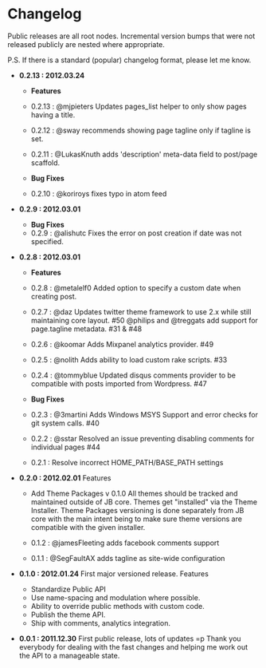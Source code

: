# Changelog

Public releases are all root nodes.
Incremental version bumps that were not released publicly are nested where appropriate.

P.S. If there is a standard (popular) changelog format, please let me know.

- **0.2.13 : 2012.03.24**

  - **Features**
  - 0.2.13 : @mjpieters Updates pages_list helper to only show pages having a title.
  - 0.2.12 : @sway recommends showing page tagline only if tagline is set.
  - 0.2.11 : @LukasKnuth adds 'description' meta-data field to post/page scaffold.

  - **Bug Fixes**
  - 0.2.10 : @koriroys fixes typo in atom feed

- **0.2.9 : 2012.03.01**

  - **Bug Fixes**
  - 0.2.9 : @alishutc Fixes the error on post creation if date was not specified.

- **0.2.8 : 2012.03.01**

  - **Features**
  - 0.2.8 : @metalelf0 Added option to specify a custom date when creating post.
  - 0.2.7 : @daz Updates twitter theme framework to use 2.x while still maintaining core layout. #50
    @philips and @treggats add support for page.tagline metadata. #31 & #48
  - 0.2.6 : @koomar Adds Mixpanel analytics provider. #49
  - 0.2.5 : @nolith Adds ability to load custom rake scripts. #33
  - 0.2.4 : @tommyblue Updated disqus comments provider to be compatible with posts imported from Wordpress. #47

  - **Bug Fixes**
  - 0.2.3 : @3martini Adds Windows MSYS Support and error checks for git system calls. #40
  - 0.2.2 : @sstar Resolved an issue preventing disabling comments for individual pages #44
  - 0.2.1 : Resolve incorrect HOME_PATH/BASE_PATH settings

- **0.2.0 : 2012.02.01**
  Features

  - Add Theme Packages v 0.1.0
    All themes should be tracked and maintained outside of JB core.
    Themes get "installed" via the Theme Installer.
    Theme Packages versioning is done separately from JB core with
    the main intent being to make sure theme versions are compatible with the given installer.

  - 0.1.2 : @jamesFleeting adds facebook comments support
  - 0.1.1 : @SegFaultAX adds tagline as site-wide configuration

- **0.1.0 : 2012.01.24**
  First major versioned release.
  Features
  - Standardize Public API
  - Use name-spacing and modulation where possible.
  - Ability to override public methods with custom code.
  - Publish the theme API.
  - Ship with comments, analytics integration.
- **0.0.1 : 2011.12.30**
  First public release, lots of updates =p
  Thank you everybody for dealing with the fast changes and helping
  me work out the API to a manageable state.
